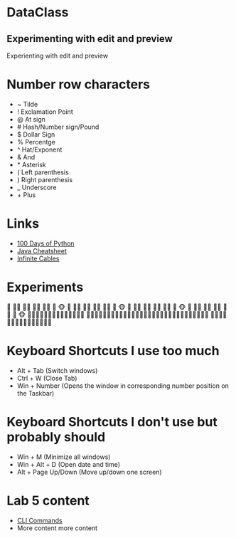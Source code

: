 # DataClass
## Experimenting with edit and preview
Experienting with edit and preview

# Number row characters

* ~ Tilde
* ! Exclamation Point
* @ At sign
* \# Hash/Number sign/Pound
* $ Dollar Sign
* % Percentge
* ^ Hat/Exponent
* & And
* \* Asterisk
* ( Left parenthesis
* ) Right parenthesis
* _ Underscore
* \+ Plus

# Links
* [100 Days of Python](https://www.udemy.com/course/100-days-of-code/)
* [Java Cheatsheet](https://quickref.me/java.html)
* [Infinite Cables](https://www.infinitecables.com/)

# Experiments

🐒 🐒🐒 🐒🐒 🐒🐒 🐒🐒 🐒 🐵
🐒 🐒🐒 🐒🐒 🐒🐒 🐒🐒 🐒 🐵
🐒 🐒🐒 🐒🐒 🐒🐒 🐒🐒 🐒 🐵
🐒 🐒🐒 🐒🐒 🐒🐒 🐒🐒 🐒 🐵
🦍🦍🦍🦍🦍🦍🦍🦍🦍🦍🦍🦍🦍🦍
🚴‍♂️🚴‍♂️🚴‍♂️🚴‍♂️🚴‍♂️🚴‍♂️🚴‍♂️🚴‍♂️🚴‍♂️🚴‍♂️🚴‍♂️🚴‍♂️🚴‍♂️🚴‍♂️🚴‍♂️
🐘🐘🐘🐘🐘🐘🐘🐘🐘🐘🐘🐘🐘🐘🐘


# Keyboard Shortcuts I use too much
* Alt + Tab (Switch windows)
* Ctrl + W (Close Tab)
* Win + Number (Opens the window in corresponding number position on the Taskbar)

# Keyboard Shortcuts I don't use but probably should
* Win + M (Minimize all windows)
* Win + Alt + D (Open date and time)
* Alt + Page Up/Down (Move up/down one screen)


# Lab 5 content
* [CLI Commands](docs/cli.md)
* More content more content